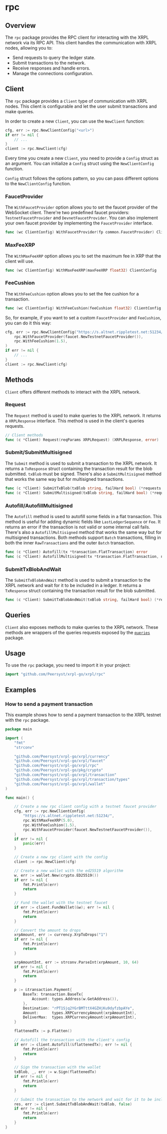 # rpc

## Overview

The `rpc` package provides the RPC client for interacting with the XRPL network via its RPC API. This client handles the communication with XRPL nodes, allowing you to:

- Send requests to query the ledger state.
- Submit transactions to the network.
- Receive responses and handle errors.
- Manage the connections configuration.

## Client

The `rpc` package provides a `Client` type of communication with XRPL nodes. This client is configurable and let the user submit transactions and make queries.

In order to create a new `Client`, you can use the `NewClient` function:

```go
cfg, err := rpc.NewClientConfig("<url>")
if err != nil {
	// ...
}
client := rpc.NewClient(cfg)
```

Every time you create a new `Client`, you need to provide a `Config` struct as an argument. You can initialize a `Config` struct using the `NewClientConfig` function.

`Config` struct follows the options pattern, so you can pass different options to the `NewClientConfig` function.

### FaucetProvider

The `WithFaucetProvider` option allows you to set the faucet provider of the WebSocket client. There're two predefined faucet providers: `TestnetFaucetProvider` and `DevnetFaucetProvider`. You can also implement your own faucet provider by implementing the `FaucetProvider` interface.

```go
func (wc ClientConfig) WithFaucetProvider(fp common.FaucetProvider) ClientConfig
```

### MaxFeeXRP

The `WithMaxFeeXRP` option allows you to set the maximum fee in XRP that the client will use.

```go
func (wc ClientConfig) WithMaxFeeXRP(maxFeeXRP float32) ClientConfig
```

### FeeCushion

The `WithFeeCushion` option allows you to set the fee cushion for a transaction.

```go
func (wc ClientConfig) WithFeeCushion(feeCushion float32) ClientConfig
```

So, for example, if you want to set a custom `FaucetProvider` and `FeeCushion`, you can do it this way:

```go
cfg, err := rpc.NewClientConfig("https://s.altnet.rippletest.net:51234/",
	rpc.WithFaucetProvider(faucet.NewTestnetFaucetProvider()),
	rpc.WithFeeCushion(1.5),
)
if err != nil {
	// ...
}
client := rpc.NewClient(cfg)
```

## Methods

`Client` offers different methods to interact with the XRPL network.

### Request

The `Request` method is used to make queries to the XRPL network. It returns a `XRPLResponse` interface. This method is used in the client's queries requests.

```go
// Client methods
func (c *Client) Request(reqParams XRPLRequest) (XRPLResponse, error)
```

### Submit/SubmitMultisigned

The `Submit` method is used to submit a transaction to the XRPL network. It returns a `TxResponse` struct containing the transaction result for the blob submitted. `txBlob` must be signed. There's also a `SubmitMultisigned` method that works the same way but for multisigned transactions.

```go
func (c *Client) SubmitTxBlob(txBlob string, failHard bool) (*requests.TxResponse, error)
func (c *Client) SubmitMultisigned(txBlob string, failHard bool) (*requests.SubmitMultisignedResponse, error)
```

### Autofill/AutofillMultisigned

The `Autofill` method is used to autofill some fields in a flat transaction. This method is useful for adding dynamic fields like `LastLedgerSequence` or `Fee`. It returns an error if the transaction is not valid or some internal call fails. There's also a `AutofillMultisigned` method that works the same way but for multisigned transactions.
Both methods support `Batch` transactions, filling in both the inner `RawTransactions` and the outer `Batch` transaction.

```go
func (c *Client) Autofill(tx *transaction.FlatTransaction) error
func (c *Client) AutofillMultisigned(tx *transaction.FlatTransaction, nSigners uint64) error
```

### SubmitTxBlobAndWait

The `SubmitTxBlobAndWait` method is used to submit a transaction to the XRPL network and wait for it to be included in a ledger. It returns a `TxResponse` struct containing the transaction result for the blob submitted.

```go
func (c *Client) SubmitTxBlobAndWait(txBlob string, failHard bool) (*requests.TxResponse, error)
```

## Queries

`Client` also exposes methods to make queries to the XRPL network. These methods are wrappers of the queries requests exposed by the [`queries`](/docs/xrpl/queries) package.

## Usage

To use the `rpc` package, you need to import it in your project:

```go
import "github.com/Peersyst/xrpl-go/xrpl/rpc"
```

## Examples

### How to send a payment transaction

This example shows how to send a payment transaction to the XRPL testnet with the `rpc` package.

```go
package main

import (
	"fmt"
	"strconv"

	"github.com/Peersyst/xrpl-go/xrpl/currency"
	"github.com/Peersyst/xrpl-go/xrpl/faucet"
	"github.com/Peersyst/xrpl-go/xrpl/rpc"
	"github.com/Peersyst/xrpl-go/pkg/crypto"
	"github.com/Peersyst/xrpl-go/xrpl/transaction"
	"github.com/Peersyst/xrpl-go/xrpl/transaction/types"
	"github.com/Peersyst/xrpl-go/xrpl/wallet"
)

func main() {

	// Create a new rpc client config with a testnet faucet provider
	cfg, err := rpc.NewClientConfig(
		"https://s.altnet.rippletest.net:51234/",
		rpc.WithMaxFeeXRP(5.0),
		rpc.WithFeeCushion(1.5),
		rpc.WithFaucetProvider(faucet.NewTestnetFaucetProvider()),
	)
	if err != nil {
		panic(err)
	}

	// Create a new rpc client with the config
	client := rpc.NewClient(cfg)

	// Create a new wallet with the ed25519 algorithm
	w, err := wallet.New(crypto.ED25519())
	if err != nil {
		fmt.Println(err)
		return
	}

	// Fund the wallet with the testnet faucet
	if err := client.FundWallet(&w); err != nil {
		fmt.Println(err)
		return
	}

	// Convert the amount to drops
	xrpAmount, err := currency.XrpToDrops("1")
	if err != nil {
		fmt.Println(err)
		return
	}

	xrpAmountInt, err := strconv.ParseInt(xrpAmount, 10, 64)
	if err != nil {
		fmt.Println(err)
		return
	}

	p := &transaction.Payment{
		BaseTx: transaction.BaseTx{
			Account: types.Address(w.GetAddress()),
		},
		Destination: "rPT1Sjq2YGrBMTttX4GZHjKu9dyfzbpAYe",
		Amount:      types.XRPCurrencyAmount(xrpAmountInt),
		DeliverMax:  types.XRPCurrencyAmount(xrpAmountInt),
	}

	flattenedTx := p.Flatten()

	// Autofill the transaction with the client's config
	if err := client.Autofill(&flattenedTx); err != nil {
		fmt.Println(err)
		return
	}

	// Sign the transaction with the wallet
	txBlob, _, err := w.Sign(flattenedTx)
	if err != nil {
		fmt.Println(err)
		return
	}

	// Submit the transaction to the network and wait for it to be included in a ledger
	res, err := client.SubmitTxBlobAndWait(txBlob, false)
	if err != nil {
		fmt.Println(err)
		return
	}
}
```

